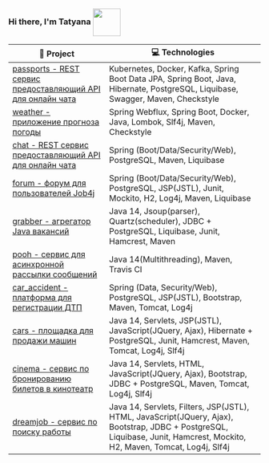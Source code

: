 ###  Hi there, I'm Tatyana <img src="https://media.giphy.com/media/v1.Y2lkPTc5MGI3NjExY20xcGF0cGgwOWVsdmthenRuaWphYjExMGZqeXlvczR4eWs5M2tkbSZlcD12MV9pbnRlcm5hbF9naWZfYnlfaWQmY3Q9cw/lGhBlBMIN2XsEteTN3/giphy.gif" width="55" align="center">

<!-- START OF PROFILE STACK, DO NOT REMOVE -->
| 🚀 **Project** |  💻 **Technologies**|
| - | - |
[passports - REST сервис предоставляющий API для онлайн чата](https://github.com/GromovaTV/job4j_passports) | Kubernetes, Docker, Kafka, Spring Boot Data JPA, Spring Boot, Java, Hibernate, PostgreSQL, Liquibase, Swagger, Maven, Checkstyle
[weather - приложение прогноза погоды](https://github.com/GromovaTV/weather_reactive) | Spring Webflux, Spring Boot, Docker, Java, Lombok, Slf4j, Maven, Checkstyle
[chat - REST сервис предоставляющий API для онлайн чата](https://github.com/GromovaTV/job4j_chat) | Spring (Boot/Data/Security/Web), PostgreSQL, Maven, Liquibase
[forum - форум для пользователей Job4j](https://github.com/GromovaTV/job4j_forum) | Spring (Boot/Data/Security/Web), PostgreSQL, JSP(JSTL), Junit, Mockito, H2, Log4j, Maven, Liquibase
[grabber - агрегатор Java вакансий](https://github.com/GromovaTV/job4j_grabber) | Java 14, Jsoup(parser), Quartz(scheduler), JDBC + PostgreSQL, Liquibase, Junit, Hamcrest, Maven
[pooh - сервис для асинхронной рассылки сообщений](https://github.com/GromovaTV/job4j_pooh) | Java 14(Multithreading), Maven, Travis CI
[car_accident - платформа для регистрации ДТП](https://github.com/GromovaTV/job4j_car_accident) | Spring (Data, Security/Web), PostgreSQL, JSP(JSTL), Bootstrap, Maven, Tomcat, Log4j
[cars - площадка для продажи машин](https://github.com/GromovaTV/job4j_cars) | Java 14, Servlets, JSP(JSTL), JavaScript(JQuery, Ajax), Hibernate + PostgreSQL, Junit, Hamcrest, Maven, Tomcat, Log4j, Slf4j
[cinema - сервис по бронированию билетов в кинотеатр](https://github.com/GromovaTV/job4j_cinema) | Java 14, Servlets, HTML, JavaScript(JQuery, Ajax), Bootstrap, JDBC + PostgreSQL, Maven, Tomcat, Log4j, Slf4j
[dreamjob - сервис по поиску работы](https://github.com/GromovaTV/job4j_dreamjob) | Java 14, Servlets, Filters, JSP(JSTL), HTML, JavaScript(JQuery, Ajax), Bootstrap, JDBC + PostgreSQL, Liquibase, Junit, Hamcrest, Mockito, H2, Maven, Tomcat, Log4j, Slf4j
<!-- END OF PROFILE STACK, DO NOT REMOVE -->

<!--
**GromovaTV/GromovaTV** is a ✨ _special_ ✨ repository because its `README.md` (this file) appears on your GitHub profile.

Here are some ideas to get you started:

- 🔭 I’m currently working on ...
- 🌱 I’m currently learning ...
- 👯 I’m looking to collaborate on ...
- 🤔 I’m looking for help with ...
- 💬 Ask me about ...
- 📫 How to reach me: ...
- 😄 Pronouns: ...
- ⚡ Fun fact: ...
-->

